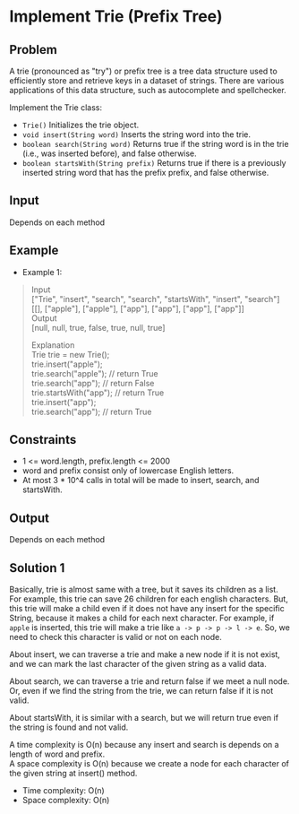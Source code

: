# Implement Trie (Prefix Tree)

## Problem

A trie (pronounced as "try") or prefix tree is a tree data structure used to efficiently store and retrieve keys in a dataset of strings. There are various applications of this data structure, such as autocomplete and spellchecker.

Implement the Trie class:

- `Trie()` Initializes the trie object.
- `void insert(String word)` Inserts the string word into the trie.
- `boolean search(String word)` Returns true if the string word is in the trie (i.e., was inserted before), and false otherwise.
- `boolean startsWith(String prefix)` Returns true if there is a previously inserted string word that has the prefix prefix, and false otherwise.

## Input

Depends on each method

## Example

- Example 1:

>Input  
["Trie", "insert", "search", "search", "startsWith", "insert", "search"]  
[[], ["apple"], ["apple"], ["app"], ["app"], ["app"], ["app"]]  
Output  
[null, null, true, false, true, null, true]  
>
>Explanation  
Trie trie = new Trie();  
trie.insert("apple");  
trie.search("apple");   // return True  
trie.search("app");     // return False  
trie.startsWith("app"); // return True  
trie.insert("app");  
trie.search("app");     // return True  

## Constraints

- 1 <= word.length, prefix.length <= 2000
- word and prefix consist only of lowercase English letters.
- At most 3 * 10^4 calls in total will be made to insert, search, and startsWith.

## Output

Depends on each method

## Solution 1

Basically, trie is almost same with a tree, but it saves its children
as a list. For example, this trie can save 26 children for each english
characters. But, this trie will make a child even if it does not have
any insert for the specific String, because it makes a child for each
next character. For example, if `apple` is inserted, this trie will make
a trie like `a -> p -> p -> l -> e`. So, we need to check this character
is valid or not on each node.  

About insert, we can traverse a trie and make a new node if it is not
exist, and we can mark the last character of the given string as a valid
data.

About search, we can traverse a trie and return false if we meet a null
node. Or, even if we find the string from the trie, we can return false
if it is not valid.  

About startsWith, it is similar with a search, but we will return true
even if the string is found and not valid.

A time complexity is O(n) because any insert and search is depends on a
length of word and prefix.  
A space complexity is O(n) because we create a node for each character
of the given string at insert() method.

- Time complexity: O(n)
- Space complexity: O(n)
